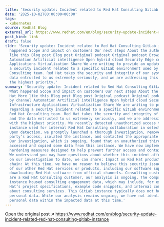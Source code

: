 ```yaml
---
title: 'Security update: Incident related to Red Hat Consulting GitLab instance'
date: '2025-10-02T00:00:00+00:00'
tags:
- kubernetes
source: Redhat Blog
external_url: https://www.redhat.com/en/blog/security-update-incident-related-red-hat-consulting-gitlab-instance
post_kind: link
draft: false
tldr: 'Security update: Incident related to Red Hat Consulting GitLab instance What
  happened Scope and impact on customers Our next steps About the author Red Hat More
  like this Blog post Blog post Original podcast Original podcast Browse by channel
  Automation Artificial intelligence Open hybrid cloud Security Edge computing Infrastructure
  Applications Virtualization Share We are writing to provide an update regarding
  a security incident related to a specific GitLab environment used by our Red Hat
  Consulting team. Red Hat takes the security and integrity of our systems and the
  data entrusted to us extremely seriously, and we are addressing this issue with
  the highest priority.'
summary: 'Security update: Incident related to Red Hat Consulting GitLab instance
  What happened Scope and impact on customers Our next steps About the author Red
  Hat More like this Blog post Blog post Original podcast Original podcast Browse
  by channel Automation Artificial intelligence Open hybrid cloud Security Edge computing
  Infrastructure Applications Virtualization Share We are writing to provide an update
  regarding a security incident related to a specific GitLab environment used by our
  Red Hat Consulting team. Red Hat takes the security and integrity of our systems
  and the data entrusted to us extremely seriously, and we are addressing this issue
  with the highest priority. We recently detected unauthorized access to a GitLab
  instance used for internal Red Hat Consulting collaboration in select engagements.
  Upon detection, we promptly launched a thorough investigation, removed the unauthorized
  party’s access, isolated the instance, and contacted the appropriate authorities.
  Our investigation, which is ongoing, found that an unauthorized third party had
  accessed and copied some data from this instance. We have now implemented additional
  hardening measures designed to help prevent further access and contain the issue.
  We understand you may have questions about whether this incident affects you. Based
  on our investigation to date, we can share: Impact on Red Hat products and supply
  chain: At this time, we have no reason to believe this security issue impacts any
  of our other Red Hat services or products, including our software supply chain or
  downloading Red Hat software from official channels. Consulting customers: If you
  are a Red Hat Consulting customer, our analysis is ongoing. The compromised GitLab
  instance housed consulting engagement data, which may include, for example, Red
  Hat’s project specifications, example code snippets, and internal communications
  about consulting services. This GitLab instance typically does not house sensitive
  personal data. While our analysis remains ongoing, we have not identified sensitive
  personal data within the impacted data at this time.'
---
```

Open the original post ↗ https://www.redhat.com/en/blog/security-update-incident-related-red-hat-consulting-gitlab-instance
